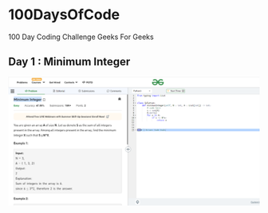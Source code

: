 # 100DaysOfCode
100 Day Coding Challenge Geeks For Geeks

## Day 1 : Minimum Integer 
<img src='./Day-1.png' alt='Minimum Integer'>

